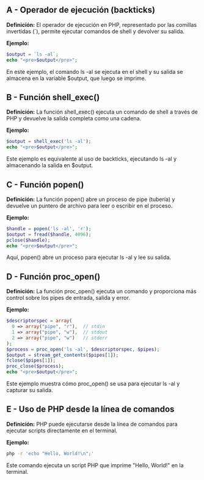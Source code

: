 ## A - Operador de ejecución (backticks)

**Definición:** El operador de ejecución en PHP, representado por las comillas invertidas (`), permite ejecutar comandos de shell y devolver su salida.

**Ejemplo:**

```php
$output = `ls -al`;
echo "<pre>$output</pre>";
```

En este ejemplo, el comando ls -al se ejecuta en el shell y su salida se almacena en la variable $output, que luego se imprime.

## B - Función shell_exec()

**Definición:** La función shell_exec() ejecuta un comando de shell a través de PHP y devuelve la salida completa como una cadena.

**Ejemplo:**

```php
$output = shell_exec('ls -al');
echo "<pre>$output</pre>";
```

Este ejemplo es equivalente al uso de backticks, ejecutando ls -al y almacenando la salida en $output.

## C - Función popen()

**Definición:** La función popen() abre un proceso de pipe (tubería) y devuelve un puntero de archivo para leer o escribir en el proceso.

**Ejemplo:**

```php
$handle = popen('ls -al', 'r');
$output = fread($handle, 4096);
pclose($handle);
echo "<pre>$output</pre>";
```

Aquí, popen() abre un proceso para ejecutar ls -al y lee su salida.

## D - Función proc_open()

**Definición:** La función proc_open() ejecuta un comando y proporciona más control sobre los pipes de entrada, salida y error.

**Ejemplo:**

```php
$descriptorspec = array(
  0 => array("pipe", "r"),  // stdin
  1 => array("pipe", "w"),  // stdout
  2 => array("pipe", "w")   // stderr
);
$process = proc_open('ls -al', $descriptorspec, $pipes);
$output = stream_get_contents($pipes[1]);
fclose($pipes[1]);
proc_close($process);
echo "<pre>$output</pre>";
```

Este ejemplo muestra cómo proc_open() se usa para ejecutar ls -al y capturar su salida.

## E - Uso de PHP desde la línea de comandos

**Definición:** PHP puede ejecutarse desde la línea de comandos para ejecutar scripts directamente en el terminal.

**Ejemplo:**

```sh
php -r 'echo "Hello, World!\n";'
```

Este comando ejecuta un script PHP que imprime "Hello, World!" en la terminal.
